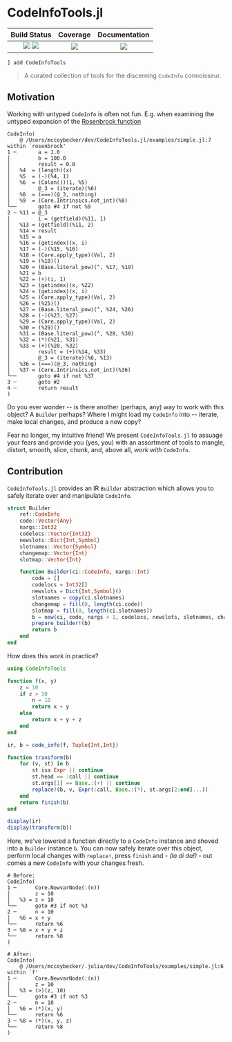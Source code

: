 # CodeInfoTools.jl

| **Build Status**                                       | **Coverage**                    | **Documentation** |
|:------------------------------------------------------:|:-------------------------------:|:-----------------:|
| [![][gha-1.6-img]][gha-url] [![][gha-nightly-img]][gha-url] | [![][codecov-img]][codecov-url] | [![][dev-docs-img]][dev-docs-url] |

[gha-1.6-img]: https://github.com/femtomc/CodeInfoTools.jl/workflows/julia-1.6/badge.svg
[gha-nightly-img]: https://github.com/femtomc/CodeInfoTools.jl/workflows/julia-nightly/badge.svg
[gha-url]: https://github.com/femtomc/CodeInfoTools.jl/actions
[codecov-img]: https://codecov.io/github/femtomc/CodeInfoTools.jl/badge.svg?branch=master
[codecov-url]: https://codecov.io/github/femtomc/CodeInfoTools.jl?branch=master
[dev-docs-img]: https://img.shields.io/badge/docs-dev-blue.svg
[dev-docs-url]: https://femtomc.github.io/CodeInfoTools.jl/dev

```
] add CodeInfoTools
```

> A curated collection of tools for the discerning `CodeInfo` connoisseur.

## Motivation

Working with untyped `CodeInfo` is often not fun. E.g. when examining the untyped expansion of the [Rosenbrock function](https://en.wikipedia.org/wiki/Rosenbrock_function)

```
CodeInfo(
    @ /Users/mccoybecker/dev/CodeInfoTools.jl/examples/simple.jl:7 within `rosenbrock'
1 ─       a = 1.0
│         b = 100.0
│         result = 0.0
│   %4  = (length)(x)
│   %5  = (-)(%4, 1)
│   %6  = (Colon())(1, %5)
│         @_3 = (iterate)(%6)
│   %8  = (===)(@_3, nothing)
│   %9  = (Core.Intrinsics.not_int)(%8)
└──       goto #4 if not %9
2 ┄ %11 = @_3
│         i = (getfield)(%11, 1)
│   %13 = (getfield)(%11, 2)
│   %14 = result
│   %15 = a
│   %16 = (getindex)(x, i)
│   %17 = (-)(%15, %16)
│   %18 = (Core.apply_type)(Val, 2)
│   %19 = (%18)()
│   %20 = (Base.literal_pow)(^, %17, %19)
│   %21 = b
│   %22 = (+)(i, 1)
│   %23 = (getindex)(x, %22)
│   %24 = (getindex)(x, i)
│   %25 = (Core.apply_type)(Val, 2)
│   %26 = (%25)()
│   %27 = (Base.literal_pow)(^, %24, %26)
│   %28 = (-)(%23, %27)
│   %29 = (Core.apply_type)(Val, 2)
│   %30 = (%29)()
│   %31 = (Base.literal_pow)(^, %28, %30)
│   %32 = (*)(%21, %31)
│   %33 = (+)(%20, %32)
│         result = (+)(%14, %33)
│         @_3 = (iterate)(%6, %13)
│   %36 = (===)(@_3, nothing)
│   %37 = (Core.Intrinsics.not_int)(%36)
└──       goto #4 if not %37
3 ─       goto #2
4 ┄       return result
)
```

Do you ever wonder -- is there another (perhaps, any) way to work with this object? A `Builder` perhaps? Where I might load my `CodeInfo` into -- iterate, make local changes, and produce a new copy?

Fear no longer, my intuitive friend! We present `CodeInfoTools.jl` to assuage your fears and provide you (yes, you) with an assortment of tools to mangle, distort, smooth, slice, chunk, and, above all, _work with_ `CodeInfo`.

## Contribution

`CodeInfoTools.jl` provides an IR `Builder` abstraction which allows you to safely iterate over and manipulate `CodeInfo`.

```julia
struct Builder
    ref::CodeInfo
    code::Vector{Any}
    nargs::Int32
    codelocs::Vector{Int32}
    newslots::Dict{Int,Symbol}
    slotnames::Vector{Symbol}
    changemap::Vector{Int}
    slotmap::Vector{Int}

    function Builder(ci::CodeInfo, nargs::Int)
        code = []
        codelocs = Int32[]
        newslots = Dict{Int,Symbol}()
        slotnames = copy(ci.slotnames)
        changemap = fill(0, length(ci.code))
        slotmap = fill(0, length(ci.slotnames))
        b = new(ci, code, nargs + 1, codelocs, newslots, slotnames, changemap, slotmap)
        prepare_builder!(b)
        return b
    end
end
```

How does this work in practice?

```julia
using CodeInfoTools

function f(x, y)
    z = 10
    if z > 10
        n = 10
        return x + y
    else
        return x + y + z
    end
end

ir, b = code_info(f, Tuple{Int,Int})

function transform(b)
    for (v, st) in b
        st isa Expr || continue
        st.head == :call || continue
        st.args[1] == Base.:(+) || continue
        replace!(b, v, Expr(:call, Base.:(*), st.args[2:end]...))
    end
    return finish(b)
end

display(ir)
display(transform(b))
```

Here, we've lowered a function directly to a `CodeInfo` instance and shoved into a `Builder` instance `b`. You can now safely iterate over this object, perform local changes with `replace!`, press `finish` and - _(la di da!)_ - out comes a new `CodeInfo` with your changes fresh.

```
# Before:
CodeInfo(
1 ─      Core.NewvarNode(:(n))
│        z = 10
│   %3 = z > 10
└──      goto #3 if not %3
2 ─      n = 10
│   %6 = x + y
└──      return %6
3 ─ %8 = x + y + z
└──      return %8
)

# After:
CodeInfo(
    @ /Users/mccoybecker/.julia/dev/CodeInfoTools/examples/simple.jl:6 within `f'
1 ─      Core.NewvarNode(:(n))
│        z = 10
│   %3 = (>)(z, 10)
└──      goto #3 if not %3
2 ─      n = 10
│   %6 = (*)(x, y)
└──      return %6
3 ─ %8 = (*)(x, y, z)
└──      return %8
)
```
